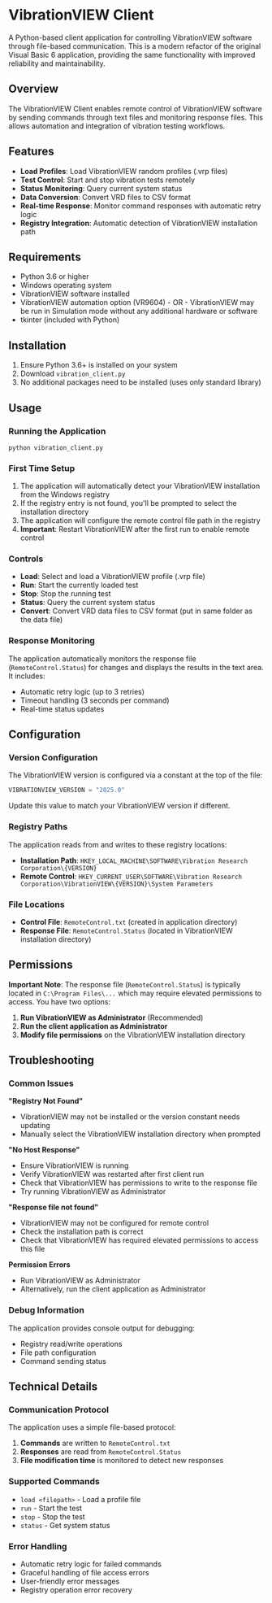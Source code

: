 # VibrationVIEW Client

A Python-based client application for controlling VibrationVIEW software through file-based communication. This is a modern refactor of the original Visual Basic 6 application, providing the same functionality with improved reliability and maintainability.

## Overview

The VibrationVIEW Client enables remote control of VibrationVIEW software by sending commands through text files and monitoring response files. This allows automation and integration of vibration testing workflows.

## Features

- **Load Profiles**: Load VibrationVIEW random profiles (.vrp files)
- **Test Control**: Start and stop vibration tests remotely
- **Status Monitoring**: Query current system status
- **Data Conversion**: Convert VRD files to CSV format
- **Real-time Response**: Monitor command responses with automatic retry logic
- **Registry Integration**: Automatic detection of VibrationVIEW installation path

## Requirements

- Python 3.6 or higher
- Windows operating system
- VibrationVIEW software installed
- VibrationVIEW automation option (VR9604) - OR - VibrationVIEW may be run in Simulation mode without any additional hardware or software
- tkinter (included with Python)

## Installation

1. Ensure Python 3.6+ is installed on your system
2. Download `vibration_client.py`
3. No additional packages need to be installed (uses only standard library)

## Usage

### Running the Application

```
python vibration_client.py
```

### First Time Setup

1. The application will automatically detect your VibrationVIEW installation from the Windows registry
2. If the registry entry is not found, you'll be prompted to select the installation directory
3. The application will configure the remote control file path in the registry
4. **Important**: Restart VibrationVIEW after the first run to enable remote control

### Controls

- **Load**: Select and load a VibrationVIEW profile (.vrp file)
- **Run**: Start the currently loaded test
- **Stop**: Stop the running test
- **Status**: Query the current system status
- **Convert**: Convert VRD data files to CSV format (put in same folder as the data file)

### Response Monitoring

The application automatically monitors the response file (`RemoteControl.Status`) for changes and displays the results in the text area. It includes:

- Automatic retry logic (up to 3 retries)
- Timeout handling (3 seconds per command)
- Real-time status updates

## Configuration

### Version Configuration

The VibrationVIEW version is configured via a constant at the top of the file:

```python
VIBRATIONVIEW_VERSION = "2025.0"
```

Update this value to match your VibrationVIEW version if different.

### Registry Paths

The application reads from and writes to these registry locations:

- **Installation Path**: `HKEY_LOCAL_MACHINE\SOFTWARE\Vibration Research Corporation\{VERSION}`
- **Remote Control**: `HKEY_CURRENT_USER\SOFTWARE\Vibration Research Corporation\VibrationVIEW\{VERSION}\System Parameters`

### File Locations

- **Control File**: `RemoteControl.txt` (created in application directory)
- **Response File**: `RemoteControl.Status` (located in VibrationVIEW installation directory)

## Permissions

**Important Note**: The response file (`RemoteControl.Status`) is typically located in `C:\Program Files\...` which may require elevated permissions to access. You have two options:

1. **Run VibrationVIEW as Administrator** (Recommended)
2. **Run the client application as Administrator**
3. **Modify file permissions** on the VibrationVIEW installation directory

## Troubleshooting

### Common Issues

**"Registry Not Found"**
- VibrationVIEW may not be installed or the version constant needs updating
- Manually select the VibrationVIEW installation directory when prompted

**"No Host Response"**
- Ensure VibrationVIEW is running
- Verify VibrationVIEW was restarted after first client run
- Check that VibrationVIEW has permissions to write to the response file
- Try running VibrationVIEW as Administrator

**"Response file not found"**
- VibrationVIEW may not be configured for remote control
- Check the installation path is correct
- Check that VibrationVIEW has required elevated permissions to access this file

**Permission Errors**
- Run VibrationVIEW as Administrator
- Alternatively, run the client application as Administrator

### Debug Information

The application provides console output for debugging:
- Registry read/write operations
- File path configuration
- Command sending status

## Technical Details

### Communication Protocol

The application uses a simple file-based protocol:

1. **Commands** are written to `RemoteControl.txt`
2. **Responses** are read from `RemoteControl.Status`
3. **File modification time** is monitored to detect new responses

### Supported Commands

- `load <filepath>` - Load a profile file
- `run` - Start the test
- `stop` - Stop the test
- `status` - Get system status

### Error Handling

- Automatic retry logic for failed commands
- Graceful handling of file access errors
- User-friendly error messages
- Registry operation error recovery

